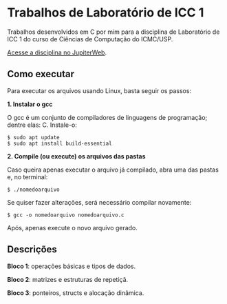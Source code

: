 # Trabalhos de Laboratório de ICC 1

Trabalhos desenvolvidos em C por mim para a disciplina de Laboratório de ICC 1 do curso de Ciências de Computação do ICMC/USP.

[Acesse a disciplina no JupiterWeb](https://uspdigital.usp.br/jupiterweb/obterDisciplina?sgldis=SCC0222).


## Como executar

Para executar os arquivos usando Linux, basta seguir os passos:

 **1. Instalar o gcc**
 
 O gcc é um conjunto de compiladores de linguagens de programação; dentre elas: C. Instale-o:
 

    $ sudo apt update
    $ sudo apt install build-essential

 **2. Compile (ou execute) os arquivos das pastas**
 
 Caso queira apenas executar o arquivo já compilado, abra uma das pastas e, no terminal:

    $ ./nomedoarquivo
   
Se quiser fazer alterações, será necessário compilar novamente:

    $ gcc -o nomedoarquivo nomedoarquivo.c
Após, apenas execute o novo arquivo gerado.

## Descrições

**Bloco 1**: operações básicas e tipos de dados.

**Bloco 2**: matrizes e estruturas de repetiçã.

**Bloco 3**: ponteiros, structs e alocação dinâmica.